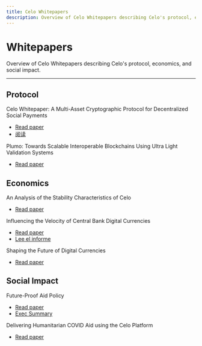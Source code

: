 ```yaml
---
title: Celo Whitepapers
description: Overview of Celo Whitepapers describing Celo's protocol, economics, and social impact.
---
```


# Whitepapers

Overview of Celo Whitepapers describing Celo's protocol, economics, and social impact.

---

## Protocol

Celo Whitepaper: A Multi-Asset Cryptographic Protocol for Decentralized Social Payments

- [Read paper](https://celo.org/papers/whitepaper)
- [阅读](https://celo.org/papers/whitepaper/chinese)

Plumo: Towards Scalable Interoperable Blockchains Using Ultra Light Validation Systems

- [Read paper](https://celo.org/papers/plumo)

## Economics

An Analysis of the Stability Characteristics of Celo

- [Read paper](https://celo.org/papers/stability)

Influencing the Velocity of Central Bank Digital Currencies

- [Read paper](https://celo.org/papers/cbdc-velocity)
- [Lee el informe](https://celo.org/papers/cbdc-velocity/spanish)

Shaping the Future of Digital Currencies

- [Read paper](https://celo.org/papers/future-of-digital-currencies)

## Social Impact

Future-Proof Aid Policy

- [Read paper](https://celo.org/papers/future-proof-aid)
- [Exec Summary](https://celo.org/papers/future-proof-exec)

Delivering Humanitarian COVID Aid using the Celo Platform

- [Read paper](https://celo.org/papers/covid-aid)
